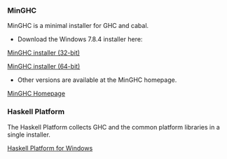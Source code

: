 ### MinGHC

MinGHC is a minimal installer for GHC and cabal.

* Download the Windows 7.8.4 installer here:

[MinGHC installer (32-bit)](https://github.com/fpco/minghc/releases/download/2015-05-14/minghc-7.8.4-i386.exe)

 [MinGHC installer (64-bit)](https://github.com/fpco/minghc/releases/download/2015-05-14/minghc-7.8.4-x86_64.exe)

* Other versions are available at the MinGHC homepage.

[MinGHC Homepage](https://github.com/fpco/minghc)

### Haskell Platform

The Haskell Platform collects GHC and the common platform libraries in
a single installer.

[Haskell Platform for Windows](https://www.haskell.org/platform/windows.html)

